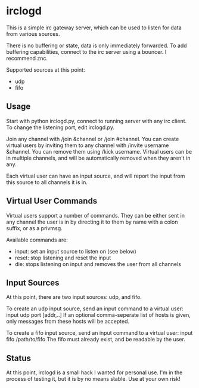 irclogd
=======

This is a simple irc gateway server, which can be used to listen for data from
various sources.

There is no buffering or state, data is only immediately forwarded. To add
buffering capabilities, connect to the irc server using a bouncer. I recommend
znc.

Supported sources at this point:
 - udp
 - fifo


Usage
-----

Start with python irclogd.py, connect to running server with any irc client. To
change the listening port, edit irclogd.py.

Join any channel with /join &channel or /join #channel. You can create virtual
users by inviting them to any channel with /invite username &channel. You can
remove them using /kick username. Virtual users can be in multiple channels, and
will be automatically removed when they aren't in any.

Each virtual user can have an input source, and will report the input from this
source to all channels it is in.

Virtual User Commands
---------------------

Virtual users support a number of commands. They can be either sent in any
channel the user is in by directing it to them by name with a colon suffix, or
as a privmsg.

Available commands are:
 - input: set an input source to listen on (see below)
 - reset: stop listening and reset the input
 - die: stops listening on input and removes the user from all channels

Input Sources
-------------

At this point, there are two input sources: udp, and fifo.

To create an udp input source, send an input command to a virtual user:
    input udp port [addr,..]
If an optional comma-seperate list of hosts is given, only messages from these
hosts will be accepted.

To create a fifo input source, send an input command to a virtual user:
    input fifo /path/to/fifo
The fifo must already exist, and be readable by the user.


Status
------

At this point, irclogd is a small hack I wanted for personal use. I'm in the
process of testing it, but it is by no means stable. Use at your own risk!
